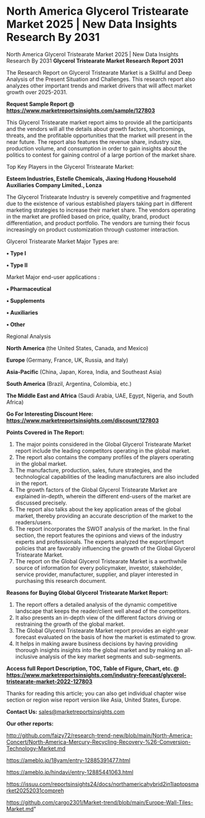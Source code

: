 # North America Glycerol Tristearate Market 2025 | New Data Insights Research By 2031
North America Glycerol Tristearate Market 2025 | New Data Insights Research By 2031
<strong>Glycerol Tristearate Market Research Report 2031</strong>

The Research Report on Glycerol Tristearate Market is a Skillful and Deep Analysis of the Present Situation and Challenges. This research report also analyzes other important trends and market drivers that will affect market growth over 2025-2031.

<strong>Request Sample Report @ <a href=https://www.marketreportsinsights.com/sample/127803>https://www.marketreportsinsights.com/sample/127803</a></strong>

This Glycerol Tristearate market report aims to provide all the participants and the vendors will all the details about growth factors, shortcomings, threats, and the profitable opportunities that the market will present in the near future. The report also features the revenue share, industry size, production volume, and consumption in order to gain insights about the politics to contest for gaining control of a large portion of the market share.

Top Key Players in the Glycerol Tristearate Market:

<strong>Esteem Industries, Estelle Chemicals, Jiaxing Hudong Household Auxiliaries Company Limited., Lonza</strong>

The Glycerol Tristearate Industry is severely competitive and fragmented due to the existence of various established players taking part in different marketing strategies to increase their market share. The vendors operating in the market are profiled based on price, quality, brand, product differentiation, and product portfolio. The vendors are turning their focus increasingly on product customization through customer interaction.

Glycerol Tristearate Market Major Types are:

<strong>• Type I

• Type II</strong>

Market Major end-user applications :

<strong>• Pharmaceutical

• Supplements

• Auxiliaries

• Other</strong>

Regional Analysis

</u><strong><b>North America</b></strong> (the United States, Canada, and Mexico)

<strong><b>Europe </b></strong>(Germany, France, UK, Russia, and Italy)

<strong><b>Asia-Pacific</b></strong> (China, Japan, Korea, India, and Southeast Asia)

<strong><b>South America</b></strong> (Brazil, Argentina, Colombia, etc.)

<strong><b>The Middle East and Africa</b></strong> (Saudi Arabia, UAE, Egypt, Nigeria, and South Africa)

<strong>Go For Interesting Discount Here: <a href=https://www.marketreportsinsights.com/discount/127803>https://www.marketreportsinsights.com/discount/127803</a></strong>

<strong>Points Covered in The Report:</strong>
<ol>
  <li>The major points considered in the Global Glycerol Tristearate Market report include the leading competitors operating in the global market.</li>
  <li>The report also contains the company profiles of the players operating in the global market.</li>
  <li>The manufacture, production, sales, future strategies, and the technological capabilities of the leading manufacturers are also included in the report.</li>
  <li>The growth factors of the Global Glycerol Tristearate Market are explained in-depth, wherein the different end-users of the market are discussed precisely.</li>
  <li>The report also talks about the key application areas of the global market, thereby providing an accurate description of the market to the readers/users.</li>
  <li>The report incorporates the SWOT analysis of the market. In the final section, the report features the opinions and views of the industry experts and professionals. The experts analyzed the export/import policies that are favorably influencing the growth of the Global Glycerol Tristearate Market.</li>
  <li>The report on the Global Glycerol Tristearate Market is a worthwhile source of information for every policymaker, investor, stakeholder, service provider, manufacturer, supplier, and player interested in purchasing this research document.</li>
</ol>
<strong>Reasons for Buying Global Glycerol Tristearate Market Report:</strong>

<ol>
  <li>The report offers a detailed analysis of the dynamic competitive landscape that keeps the reader/client well ahead of the competitors.</li>
  <li>It also presents an in-depth view of the different factors driving or restraining the growth of the global market.</li>
  <li>The Global Glycerol Tristearate Market report provides an eight-year forecast evaluated on the basis of how the market is estimated to grow.</li>
  <li>It helps in making aware business decisions by having providing thorough insights insights into the global market and by making an all-inclusive analysis of the key market segments and sub-segments.</li>
</ol>
<strong>Access full Report Description, TOC, Table of Figure, Chart, etc. @ <a href=https://www.marketreportsinsights.com/industry-forecast/glycerol-tristearate-market-2022-127803>https://www.marketreportsinsights.com/industry-forecast/glycerol-tristearate-market-2022-127803</a></strong>


Thanks for reading this article; you can also get individual chapter wise section or region wise report version like Asia, United States, Europe.

<strong>Contact Us:</strong>
sales@marketreportsinsights.com

<strong>Our other reports:</strong>

<a href=http://github.com/faizy72/research-trend-new/blob/main/North-America-Concert/North-America-Mercury-Recycling-Recovery-%26-Conversion-Technology-Market.md>http://github.com/faizy72/research-trend-new/blob/main/North-America-Concert/North-America-Mercury-Recycling-Recovery-%26-Conversion-Technology-Market.md</a>

<a href=https://ameblo.jp/18yam/entry-12885391477.html>https://ameblo.jp/18yam/entry-12885391477.html</a>

<a href=https://ameblo.jp/hindavi/entry-12885441063.html>https://ameblo.jp/hindavi/entry-12885441063.html</a>

<a href=https://issuu.com/reportsinsights24/docs/northamericahybrid2in1laptopsmarket20252031compreh>https://issuu.com/reportsinsights24/docs/northamericahybrid2in1laptopsmarket20252031compreh</a>

<a href=https://github.com/cargo2301/Market-trend/blob/main/Europe-Wall-Tiles-Market.md>https://github.com/cargo2301/Market-trend/blob/main/Europe-Wall-Tiles-Market.md</a>"
